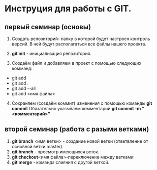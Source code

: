 # Инструция для работы с GIT.

## первый семинар (основы)

1. Создать репозиторий- папку в которой будет настроен контроль версий. В ней будут располагаться все файлы нашего проекта.

2. **git init** - инициализация репозитория.

3. Создаём файл и добавляем в проект с помощью следующих комманд:

* git add
* git add .
* git add --all
* git add <имя файла>

4. Сохраняем (создаём коммит) изменения с помощью команды **git commit** Обязательно указываем комментарий **git commit -m "<комментарий>"**

## второй семинар (работа с разыми ветками)

1. **git branch** <имя ветки> - создание новой ветки (ответвление от основной ветки master).
2. **git branch** - просмотр имеющихся веток.
3. **git checkout**<имя файла>-переключение между ветками
4. **git merge** - команда слияния с другой веткой.